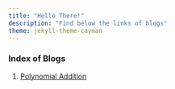 ```yaml
---
title: "Hello There!"
description: "Find below the links of blogs"
theme: jekyll-theme-cayman
---
```


### Index of Blogs

1. [Polynomial Addition](./Polynomial_Addition.md)